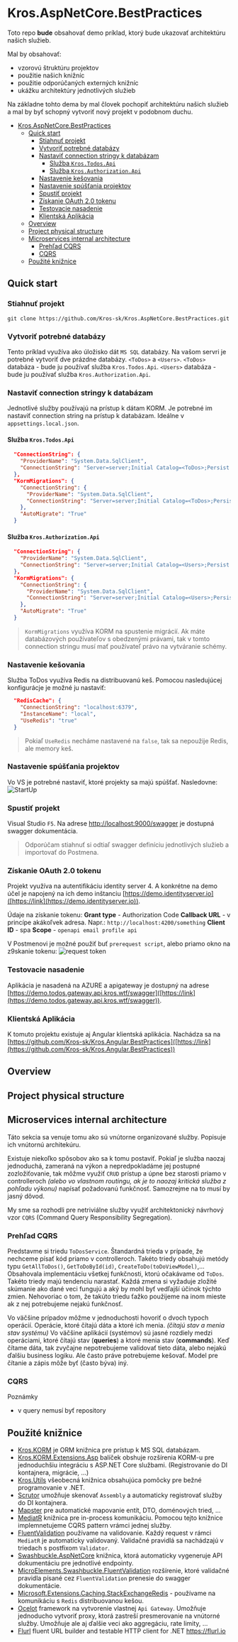 # Kros.AspNetCore.BestPractices

Toto repo **bude** obsahovať demo príklad, ktorý bude ukazovať architektúru našich služieb.

Mal by obsahovať:

- vzorovú štruktúru projektov
- použitie našich knižníc
- použitie odporúčaných externých knižníc
- ukážku architektúry jednotlivých služieb

Na základne tohto dema by mal človek pochopiť architektúru našich služieb a mal by byť schopný vytvoriť nový projekt v podobnom duchu.

- [Kros.AspNetCore.BestPractices](#KrosAspNetCoreBestPractices)
  - [Quick start](#Quick-start)
    - [Stiahnuť projekt](#Stiahnu%C5%A5-projekt)
    - [Vytvoriť potrebné databázy](#Vytvori%C5%A5-potrebn%C3%A9-datab%C3%A1zy)
    - [Nastaviť connection stringy k databázam](#Nastavi%C5%A5-connection-stringy-k-datab%C3%A1zam)
      - [Služba `Kros.Todos.Api`](#Slu%C5%BEba-KrosTodosApi)
      - [Služba `Kros.Authorization.Api`](#Slu%C5%BEba-KrosAuthorizationApi)
    - [Nastavenie kešovania](#Nastavenie-ke%C5%A1ovania)
    - [Nastavenie spúšťania projektov](#Nastavenie-sp%C3%BA%C5%A1%C5%A5ania-projektov)
    - [Spustiť projekt](#Spusti%C5%A5-projekt)
    - [Získanie OAuth 2.0 tokenu](#Z%C3%ADskanie-OAuth-20-tokenu)
    - [Testovacie nasadenie](#Testovacie-nasadenie)
    - [Klientská Aplikácia](#Klientsk%C3%A1-Aplik%C3%A1cia)
  - [Overview](#Overview)
  - [Project physical structure](#Project-physical-structure)
  - [Microservices internal architecture](#Microservices-internal-architecture)
    - [Prehľad CQRS](#Preh%C4%BEad-CQRS)
    - [CQRS](#CQRS)
  - [Použité knižnice](#Pou%C5%BEit%C3%A9-kni%C5%BEnice)

## Quick start

### Stiahnuť projekt

   `git clone https://github.com/Kros-sk/Kros.AspNetCore.BestPractices.git`

### Vytvoriť potrebné databázy

Tento príklad využíva ako úložisko dát `MS SQL` databázy. Na vašom servri je potrebné vytvoriť dve prázdne databázy. `<ToDos>` a `<Users>`.
`<ToDos>` databáza - bude ju používať služba `Kros.Todos.Api`.
`<Users>` databáza - bude ju používať služba `Kros.Authorization.Api`.

### Nastaviť connection stringy k databázam

   Jednotlivé služby používajú na prístup k dátam KORM. Je potrebné im nastaviť connection string na prístup k databázam. Ideálne v `appsettings.local.json`.

#### Služba `Kros.Todos.Api`

```json
  "ConnectionString": {
    "ProviderName": "System.Data.SqlClient",
    "ConnectionString": "Server=server;Initial Catalog=<ToDos>;Persist Security Info=False;Integrated Security=True;"
  },
  "KormMigrations": {
    "ConnectionString": {
      "ProviderName": "System.Data.SqlClient",
      "ConnectionString": "Server=server;Initial Catalog=<ToDos>;Persist Security Info=False;Integrated Security=True;"
    },
    "AutoMigrate": "True"
  }
```

#### Služba `Kros.Authorization.Api`

```json
  "ConnectionString": {
    "ProviderName": "System.Data.SqlClient",
    "ConnectionString": "Server=server;Initial Catalog=<Users>;Persist Security Info=False;Integrated Security=True;"
  },
  "KormMigrations": {
    "ConnectionString": {
      "ProviderName": "System.Data.SqlClient",
      "ConnectionString": "Server=server;Initial Catalog=<Users>;Persist Security Info=False;Integrated Security=True;"
    },
    "AutoMigrate": "True"
  }
```

> `KormMigrations` využíva KORM na spustenie migrácií. Ak máte databázových používateľov s obedzenými právami, tak v tomto connection stringu musí mať používateľ právo na vytváranie schémy.

### Nastavenie kešovania

Služba ToDos využíva Redis na distribuovanú keš. Pomocou nasledujúcej konfigurácje je možné ju nastaviť:

```json
  "RedisCache": {
    "ConnectionString": "localhost:6379",
    "InstanceName": "local",
    "UseRedis": "true"
  }
```

> Pokiaľ `UseRedis` necháme nastavené na `false`, tak sa nepoužije Redis, ale memory keš.

### Nastavenie spúšťania projektov

Vo VS je potrebné nastaviť, ktoré projekty sa majú spúšťať. Nasledovne:
![StartUp](http://prntscr.com/o3pzmh)

### Spustiť projekt

Visual Studio `F5`.
Na adrese [http://localhost:9000/swagger]([https://link](http://localhost:9000/swagger)) je dostupná swagger dokumentácia.

> Odporúčam stiahnuť si odtiaľ swagger definíciu jednotlivých služieb a importovať do Postmena.

### Získanie OAuth 2.0 tokenu

Projekt využíva na autentifikáciu identity server 4. A konkrétne na demo účel je napojený na ich demo inštanciu [https://demo.identityserver.io]([https://link](https://demo.identityserver.io)).

Údaje na získanie tokenu:
**Grant type** - Authorization Code
**Callback URL** - v princípe akákoľvek adresa. Napr.: `http://localhost:4200/something`
**Client ID** - spa
**Scope** - `openapi email profile api`

V Postmenovi je možné použiť buť `prerequest script`, alebo priamo okno na z9skanie tokenu:
![request token](http://prntscr.com/o4929v)

### Testovacie nasadenie

Aplikácia je nasadená na AZURE a apigateway je dostupný na adrese [https://demo.todos.gateway.api.kros.wtf/swagger]([https://link](https://demo.todos.gateway.api.kros.wtf/swagger)).

### Klientská Aplikácia

K tomuto projektu existuje aj Angular klientská aplikácia. Nachádza sa na [https://github.com/Kros-sk/Kros.Angular.BestPractices]([https://link](https://github.com/Kros-sk/Kros.Angular.BestPractices))

## Overview

## Project physical structure

## Microservices internal architecture

Táto sekcia sa venuje tomu ako sú vnútorne organizované služby. Popisuje ich vnútornú architekúru.

Existuje niekoľko spôsobov ako sa k tomu postaviť. Pokiaľ je služba naozaj jednoduchá, zameraná na výkon a nepredpokladáme jej postupné zozložiťovanie, tak môžme využiť `CRUD` prístup a úpne bez starosti priamo v controlleroch *(alebo vo vlastnom routingu, ak je to naozaj kritická služba z pohľadu výkonu)* napísať požadovanú funkčnosť. Samozrejme na to musí by jasný dôvod.

My sme sa rozhodli pre netriviálne služby využiť architektonický návrhový vzor `CQRS` (Command Query Responsibility Segregation).

### Prehľad CQRS

Predstavme si triedu `ToDosService`. Štandardná trieda v prípade, že nechceme písať kód priamo v controlleroch. Takéto triedy obsahujú metódy typu `GetAllToDos()`, `GetToDoById(id)`, `CreateToDo(toDoViewModel)`,... Obsahovala implementáciu všetkej funkčnosti, ktorú očakávame od `ToDos`. Takéto triedy majú tendenciu narastať. Každá zmena si vyžaduje zložité skúmanie ako dané veci fungujú a aký by mohl byť vedľajší účinok týchto zmien. Nehovoriac o tom, že takúto triedu ťažko použijeme na inom mieste ak z nej potrebujeme nejakú funkčnosť.

Vo väčšine prípadov môžme v jednoduchosti hovoriť o dvoch typoch operácií. Operácie, ktoré čítajú dáta a ktoré ich menia. *(čítajú stav a menia stav systému)* Vo väčšine aplikácií (systémov) sú jasné rozdiely medzi operáciami, ktoré čítajú stav (**queries**) a ktoré menia stav (**commands**). Keď čítame dáta, tak zvyčajne nepotrebujeme validovať tieto dáta, alebo nejakú ďalšiu business logiku. Ale často práve potrebujeme kešovať. Model pre čítanie a zápis môže byť (často býva) iný.

### CQRS

Poznámky

- v query nemusí byť repository

## Použité knižnice

- [Kros.KORM](https://github.com/Kros-sk/Kros.KORM) je ORM knižnica pre prístup k MS SQL databázam.
- [Kros.KORM.Extensions.Asp](https://github.com/Kros-sk/Kros.KORM.Extensions.Asp) balíček obshuje rozšírenia KORM-u pre jednoduchšiu integráciu s ASP.NET Core službami. (Registrovanie do DI kontajnera, migrácie, ...)
- [Kros.Utils](https://github.com/Kros-sk/kros.utils) všeobecná knižnica obsahujúca pomôcky pre bežné programovanie v .NET.
- [Scrutor](https://github.com/khellang/Scrutor) umožňuje skenovať `Assembly` a automaticky registrovať služby do DI kontajnera.
- [Mapster](https://github.com/MapsterMapper/Mapster) pre automatické mapovanie entít, DTO, doménových tried, ...
- [MediatR](https://github.com/jbogard/MediatR) knižnica pre in-process komunikáciu. Pomocou tejto knižnice implemnetujeme CQRS pattern vrámci jednej služby.
- [FluentValidation](https://fluentvalidation.net/) používame na validovanie. Každý request v rámci `MediatR` je automaticky validovaný. Validačné pravidlá sa nachádzajú v triedach s postfixom `Validator`.
- [Swashbuckle.AspNetCore](https://github.com/domaindrivendev/Swashbuckle.AspNetCore) knižnica, ktorá automaticky vygeneruje API dokumentáciu pre jednotlivé endpointy.
- [MicroElements.Swashbuckle.FluentValidation](https://github.com/micro-elements/MicroElements.Swashbuckle.FluentValidation) rozšírenie, ktoré validačné pravidla písané cez `FluentValidation` prenesie do swagger dokumentácie.
- [Microsoft.Extensions.Caching.StackExchangeRedis](https://www.nuget.org/packages/Microsoft.Extensions.Caching.StackExchangeRedis) - používame na komunikáciu s `Redis` distribuovanou kešou.
- [Ocelot](https://github.com/ThreeMammals/Ocelot) framework na vytvorenie vlastnej `Api Gateway`. Umožňuje jednoducho vytvoriť proxy, ktorá zastreší presmerovanie na vnútorné služby. Umožňuje ale aj ďalšie veci ako aggregáciu, rate limity, ...
- [Flurl](https://github.com/tmenier/Flurl) fluent URL builder and testable HTTP client for .NET https://flurl.io
